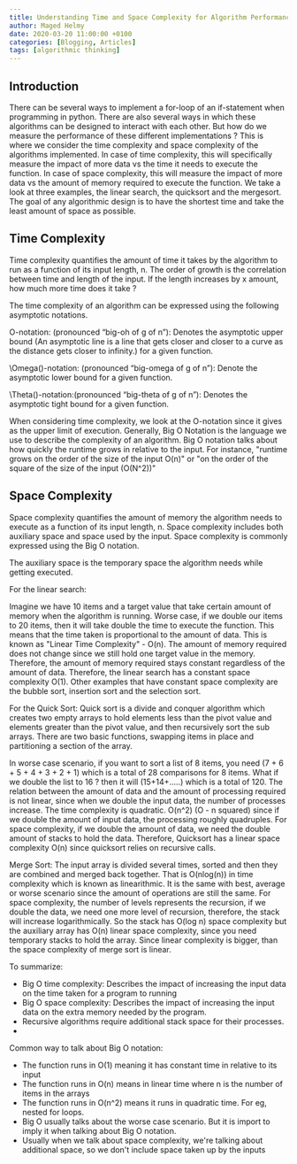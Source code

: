 ```yaml
---
title: Understanding Time and Space Complexity for Algorithm Performance
author: Maged Helmy
date: 2020-03-20 11:00:00 +0100
categories: [Blogging, Articles]
tags: [algorithmic thinking]
---
```

## Introduction

There can be several ways to implement a for-loop of an if-statement when programming in python. There are also several ways in which these algorithms can be designed to interact with each other. But how do we measure the performance of these different implementations ? This is where we consider the time complexity and space complexity of the algorithms implemented. In case of time complexity, this will specifically measure the impact of more data vs the time it needs to execute the function. In case of space complexity, this will measure the impact of more data vs the amount of memory required to execute the function. We take a look at three examples, the linear search, the quicksort and the mergesort. The goal of any algorithmic design is to have the shortest time and take the least amount of space as possible.

## Time Complexity
Time complexity quantifies the amount of time it takes by the algorithm to run as a function of its input length, n. The order of growth is the correlation between time and length of the input. If the length increases by x amount, how much more time does it take ?

The time complexity of an algorithm can be expressed using the following asymptotic notations.

O-notation: (pronounced “big-oh of g of n”): Denotes the asymptotic upper bound (An asymptotic line is a line that gets closer and closer to a curve as the distance gets closer to infinity.) for a given function.

\Omega()-notation: (pronounced “big-omega of g of n”): Denote the asymptotic lower bound for a given function.

\Theta()-notation:(pronounced “big-theta of g of n”): Denotes the asymptotic tight bound for a given function.

When considering time complexity, we look at the O-notation since it gives as the upper limit of execution. Generally, Big O Notation is the language we use to describe the complexity of an algorithm. Big O notation talks about how quickly the runtime grows in relative to the input. For instance, "runtime grows on the order of the size of the input O(n)" or "on the order of the square of the size of the input (O(N^2))"


## Space Complexity
Space complexity quantifies the amount of memory the algorithm needs to execute as a function of its input length, n. Space complexity includes both auxiliary space and space used by the input. Space complexity is commonly expressed using the Big O notation.

The auxiliary space is the temporary space the algorithm needs while getting executed.

For the linear search:

Imagine we have 10 items and a target value that take certain amount of memory when the algorithm is running. Worse case, if we double our items to 20 items, then it will take double the time to execute the function. This means that the time taken is proportional to the amount of data. This is known as "Linear Time Complexity" - O(n). The amount of memory required does not change since we still hold one target value in the memory. Therefore, the amount of memory required stays constant regardless of the amount of data. Therefore, the linear search has a constant space complexity O(1). Other examples that have constant space complexity are the bubble sort, insertion sort and the selection sort.

For the Quick Sort: Quick sort is a divide and conquer algorithm which creates two empty arrays to hold elements less than the pivot value and elements greater than the pivot value, and then recursively sort the sub arrays. There are two basic functions, swapping items in place and partitioning a section of the array.

In worse case scenario, if you want to sort a list of 8 items, you need (7 + 6 + 5 + 4 + 3 + 2 + 1) which is a total of 28 comparisons for 8 items. What if we double the list to 16 ? then it will (15+14+.....) which is a total of 120. The relation between the amount of data and the amount of processing required is not linear, since when we double the input data, the number of processes increase. The time complexity is quadratic. O(n^2) (O - n squared) since if we double the amount of input data, the processing roughly quadruples. For space complexity, if we double the amount of data, we need the double amount of stacks to hold the data. Therefore, Quicksort has a linear space complexity O(n) since quicksort relies on recursive calls.

Merge Sort:
The input array is divided several times, sorted and then they are combined and merged back together. That is O(nlog(n)) in time complexity which is known as linearithmic. It is the same with best, average or worse scenario since the amount of operations are still the same. For space complexity, the number of levels represents the recursion, if we double the data, we need one more level of recursion, therefore, the stack will increase logarithmically. So the stack has O(log n) space complexity but the auxiliary array has O(n) linear space complexity, since you need temporary stacks to hold the array. Since linear complexity is bigger, than the space complexity of merge sort is linear.

To summarize:

- Big O time complexity: Describes the impact of increasing the input data on the time taken for a program to running
- Big O space complexity: Describes the impact of increasing the input data on the extra memory needed by the program.
- Recursive algorithms require additional stack space for their processes.
-

Common way to talk about Big O notation:
- The function runs in O(1) meaning it has constant time in relative to its input
- The function runs in O(n) means in linear time where n is the number of items in the arrays
- The function runs in O(n^2) means it runs in quadratic time. For eg, nested for loops.
- Big O usually talks about the worse case scenario. But it is import to imply it when talking about Big O notation.
- Usually when we talk about space complexity, we're talking about additional space, so we don't include space taken up by the inputs
